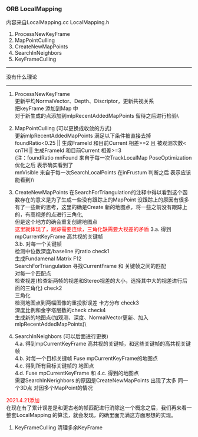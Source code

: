 <!--
 * @Author: Liu Weilong
 * @Date: 2021-01-28 15:08:16
 * @LastEditors: Liu Weilong 
 * @LastEditTime: 2021-04-21 14:35:01
 * @FilePath: /Codes/31. orb_slam_related/origin/doc/ORB_mapping.md
 * @Description: 
-->
### ORB LocalMapping
内容来自LocalMapping.cc LocalMapping.h
1. ProcessNewKeyFrame
2. MapPointCulling
3. CreateNewMapPoints
4. SearchInNeighbors
5. KeyFrameCulling
   
------
没有什么理论

------
1. ProcessNewKeyFrame\
   更新平均NormalVector、Depth、Discriptor，更新共视关系\
   把keyFrame 添加到Map 中\
   对于新生成的点添加到mlpRecentAddedMapPoints 留待之后进行检验\
2. MapPointCulling (可以更换成收敛的方式)\
   更新mlpRecentAddedMapPoints 满足以下条件被直接去掉\
   foundRatio<0.25 || 生成FrameId 和目前Current 相差>=2 且 被观测次数< cnTH || 生成FrameId 和目前Current 相差>=3\
   (注：foundRatio  mnFound 来自于每一次TrackLocalMap PoseOptimization 优化之后 表示确实看到了\
                   mnVisible 来自于每一次SearchLocalPoints 在inFrustum 判断之后 表示应该能看到)\
                   
3. CreateNewMapPoints 在SearchForTriangulation的注释中得以看到这个函数存在的意义是为了生成一些没有跟踪上的MapPoint 没跟踪上的原因有很多\
   有了一些新的思考，这里的确是Create 新的地图点，将一些之前没有跟踪上的，有高视差的点进行三角化,\
   但是这个地方的确会重复创建地图点\
   <font color="Red"> 这里就体现了，跟踪需要连续，三角化缺需要大视差的矛盾</font>
3.a. 得到mpCurrentKeyFrame 高共视的关键帧\
3.b. 对每一个关键帧\
     检测中位数深度/baseline 的ratio check1\
     生成Fundamenal Matrix F12\
     SearchForTriangulation 寻找CurrentFrame 和 关键帧之间的匹配\
     对每一个匹配点\
        检查视差(检查新两帧的视差和Stereo视差的大小，选择其中大的视差进行后面的三角化) check2\
        三角化\
        检测地图点到两幅图像的重投影误差    卡方分布 check3 \
        深度比例和金字塔层数的check             check4\
        生成新的地图点(加观测、深度、NormalVector更新、加入mlpRecentAddedMapPoints)\

4.  SearchInNeighbors (可以后面进行更换)\
4.a. 得到mpCurrentKeyFrame 高共视的关键帧，和这些关键帧的高共视关键帧\
4.b. 对每一个目标关键帧 Fuse mpCurrentKeyFrame的地图点\
4.c. 得到所有目标关键帧的 地图点\
4.d. Fuse   mpCurrentKeyFrame 和 4.c. 得到的地图点\
需要SearchInNerighbors 的原因是CreateNewMapPoints 出现了太多 同一个3D点 对因多个MapPoint的情况

<font color="Red">2021.4.21添加 <br></font>
在现在有了累计误差是和更古老的帧匹配进行消除这一个概念之后，我们再来看一整套LocalMapping 的算法，就会发现，的确里面充满这方面思想的实现。





1. KeyFrameCulling 清理多余KeyFrame
   